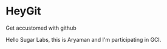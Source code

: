 # HeyGit
Get accustomed with github

Hello Sugar Labs, this is Aryaman and I'm participating in GCI.
